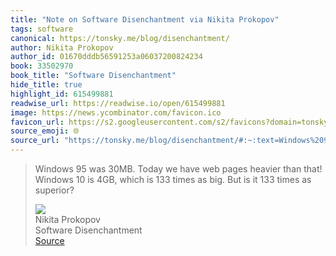 ```yaml
---
title: "Note on Software Disenchantment via Nikita Prokopov"
tags: software
canonical: https://tonsky.me/blog/disenchantment/
author: Nikita Prokopov
author_id: 01670dddb56591253a06037200824234
book: 33502970
book_title: "Software Disenchantment"
hide_title: true
highlight_id: 615499881
readwise_url: https://readwise.io/open/615499881
image: https://news.ycombinator.com/favicon.ico
favicon_url: https://s2.googleusercontent.com/s2/favicons?domain=tonsky.me
source_emoji: 🌐
source_url: "https://tonsky.me/blog/disenchantment/#:~:text=Windows%2095%20was,times%20as%20superior%3F"
---
```


> Windows 95 was 30MB. Today we have web pages heavier than that! Windows 10 is 4GB, which is 133 times as big. But is it 133 times as superior?
> <div class="quoteback-footer"><div class="quoteback-avatar"><img class="mini-favicon" src="https://s2.googleusercontent.com/s2/favicons?domain=tonsky.me"></div><div class="quoteback-metadata"><div class="metadata-inner"><span style="display:none">FROM:</span><div aria-label="Nikita Prokopov" class="quoteback-author"> Nikita Prokopov</div><div aria-label="Software Disenchantment" class="quoteback-title"> Software Disenchantment</div></div></div><div class="quoteback-backlink"><a target="_blank" aria-label="go to the full text of this quotation" rel="noopener" href="https://tonsky.me/blog/disenchantment/#:~:text=Windows%2095%20was,times%20as%20superior%3F" class="quoteback-arrow"> Source</a></div></div>